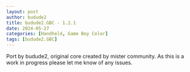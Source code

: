 ```yaml
---
layout: post
author: budude2
title: budude2.GBC - 1.2.1
date: 2024-05-27
categories: [Handheld, Game Boy Color]
tags: [budude2.GBC]
---
```

Port by budude2, original core created by mister community. As this is a work in progress please let me know of any issues.
